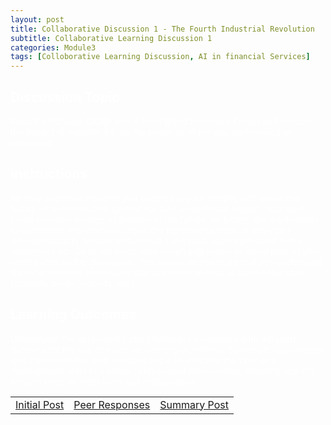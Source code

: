 ```yaml
---
layout: post
title: Collaborative Discussion 1 - The Fourth Industrial Revolution
subtitle: Collaborative Learning Discussion 1 
categories: Module3
tags: [Colloborative Learning Discussion, AI in financial Services]
---
```

 

<div style="color: white;">
  
## Discussion Topic
Read the Schwab (2016) article from World Economic Forum and discuss the impact of industry 4.0 on the sector in which you are involved or interested.
</div>

<div style="color: white;">
  
## Instructions
Identify a specific incident (not covered in your reading list) where the failure of an information system has had a significant impact.
Your post could consider a range of impacts of the failure, including: the implications to customers, the economic cost, the reputational cost, or any other relevant impacts.
Review lecturecast 1 and read papers provided in the references list.
Go to the discussion forum and create an initial post of your contribution to the discussion.
You should demonstrate that you understand the topic covered and ensure you use references to academic literature (journals, books, reports, etc.).
</div>

<div style="color: white;">
  
## Learning Outcomes
Understand the applicability and challenges associated with different datasets for the use of machine learning algorithms.
Systematically develop and implement the skills required to be an effective member of a development team in a virtual professional environment, adopting real-life perspectives on team roles and organisation.
</div>

<table>
    <tr>
      <td> <a href="../artefacts/ML-Initial_Post.pdf" target="_blank" class="button large">Initial Post</a></td> 
       <td> <a href="../artefacts/ML-Initial_Post.pdf" target="_blank" class="button large">Peer Responses</a></td> 
       <td> <a href="../artefacts/ML-Initial_Post.pdf" target="_blank" class="button large">Summary Post</a></td> 
    </tr>
</table>
